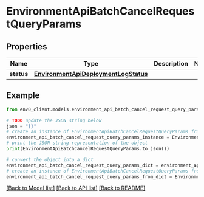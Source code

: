 # EnvironmentApiBatchCancelRequestQueryParams


## Properties

Name | Type | Description | Notes
------------ | ------------- | ------------- | -------------
**status** | [**EnvironmentApiDeploymentLogStatus**](EnvironmentApiDeploymentLogStatus.md) |  | 

## Example

```python
from env0_client.models.environment_api_batch_cancel_request_query_params import EnvironmentApiBatchCancelRequestQueryParams

# TODO update the JSON string below
json = "{}"
# create an instance of EnvironmentApiBatchCancelRequestQueryParams from a JSON string
environment_api_batch_cancel_request_query_params_instance = EnvironmentApiBatchCancelRequestQueryParams.from_json(json)
# print the JSON string representation of the object
print(EnvironmentApiBatchCancelRequestQueryParams.to_json())

# convert the object into a dict
environment_api_batch_cancel_request_query_params_dict = environment_api_batch_cancel_request_query_params_instance.to_dict()
# create an instance of EnvironmentApiBatchCancelRequestQueryParams from a dict
environment_api_batch_cancel_request_query_params_from_dict = EnvironmentApiBatchCancelRequestQueryParams.from_dict(environment_api_batch_cancel_request_query_params_dict)
```
[[Back to Model list]](../README.md#documentation-for-models) [[Back to API list]](../README.md#documentation-for-api-endpoints) [[Back to README]](../README.md)


